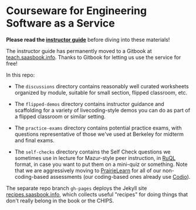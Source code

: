 Courseware for Engineering Software as a Service
================================================


**Please read the [instructor guide](teach.saasbook.info)** before diving into these materials!

The instructor guide has permanently moved to a Gitbook at [teach.saasbook.info](https://teach.saasbook.info).  Thanks to Gitbook for letting us use the service for free!

In this repo:

* The `discussions` directory contains reasonably well curated worksheets organized by module, suitable for small section, flipped classroom, etc. 

* The `flipped-demos` directory contains instructor guidance and
scaffolding for a variety of livecoding-style demos you can do as part
of a flipped classroom or similar setting.

* The `practice-exams` directory contains potential practice exams, with questions representative of those we've used at Berkeley for midterm and final exams.

* The `self-checks` directory contains the Self Check questions we sometimes use in lecture for Mazur-style peer instruction, in [RuQL](/saasbook/ruql) format, in case you want to put them on a mini-quiz or something.  Note that we are aggressively moving to [PrairieLearn](prairielearn.org) for all of our non-coding-based assessments (our coding-based ones already use [Codio](codio.saasbook.info)).

The separate repo branch `gh-pages` deploys the Jekyll site
[recipes.saasbook.info](recipes.saasbook.info), which collects useful
"recipes" for doing things that don't really belong in the book or the CHIPS.

